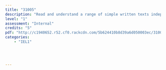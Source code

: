 ```yaml
---
title: "31005"
description: "Read and understand a range of simple written texts independently (EL)"
level: "1"
assessment: "Internal"
credits: "5"
pdf: "http://c1940652.r52.cf0.rackcdn.com/5b624410b8d39a6d050003ec/31005.pdf"
categories:
    - "IEL1"
    
    
    
    
---
```

